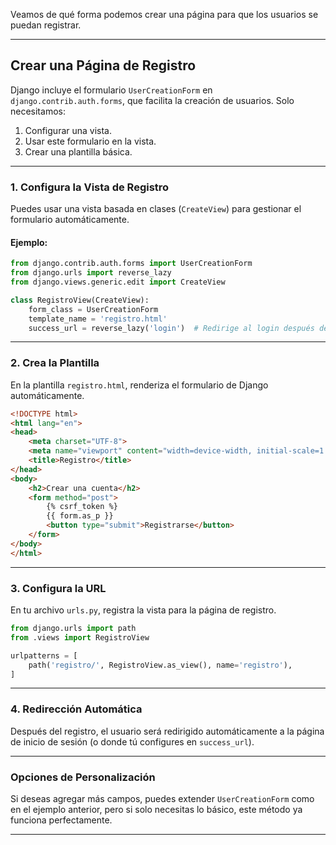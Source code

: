 Veamos de qué forma podemos crear una página para que los usuarios se puedan registrar.

---

## **Crear una Página de Registro**

Django incluye el formulario `UserCreationForm` en `django.contrib.auth.forms`, que facilita la creación de usuarios. Solo necesitamos:

1. Configurar una vista.
2. Usar este formulario en la vista.
3. Crear una plantilla básica.

---

### **1. Configura la Vista de Registro**

Puedes usar una vista basada en clases (`CreateView`) para gestionar el formulario automáticamente.

#### Ejemplo:
```python
from django.contrib.auth.forms import UserCreationForm
from django.urls import reverse_lazy
from django.views.generic.edit import CreateView

class RegistroView(CreateView):
    form_class = UserCreationForm
    template_name = 'registro.html'
    success_url = reverse_lazy('login')  # Redirige al login después del registro
```

---

### **2. Crea la Plantilla**

En la plantilla `registro.html`, renderiza el formulario de Django automáticamente.

```html
<!DOCTYPE html>
<html lang="en">
<head>
    <meta charset="UTF-8">
    <meta name="viewport" content="width=device-width, initial-scale=1.0">
    <title>Registro</title>
</head>
<body>
    <h2>Crear una cuenta</h2>
    <form method="post">
        {% csrf_token %}
        {{ form.as_p }}
        <button type="submit">Registrarse</button>
    </form>
</body>
</html>
```

---

### **3. Configura la URL**

En tu archivo `urls.py`, registra la vista para la página de registro.

```python
from django.urls import path
from .views import RegistroView

urlpatterns = [
    path('registro/', RegistroView.as_view(), name='registro'),
]
```

---

### **4. Redirección Automática**

Después del registro, el usuario será redirigido automáticamente a la página de inicio de sesión (o donde tú configures en `success_url`).

---

### **Opciones de Personalización**

Si deseas agregar más campos, puedes extender `UserCreationForm` como en el ejemplo anterior, pero si solo necesitas lo básico, este método ya funciona perfectamente.

---
